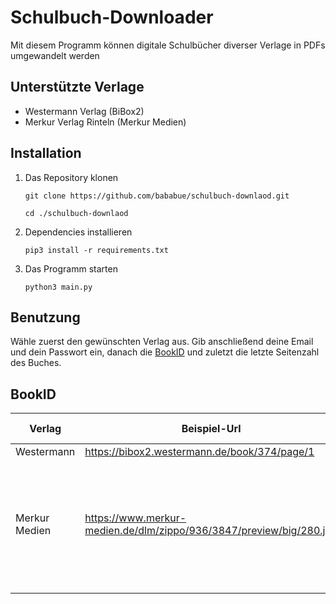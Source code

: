 # Schulbuch-Downloader

Mit diesem Programm können digitale Schulbücher diverser Verlage in PDFs umgewandelt werden

## Unterstützte Verlage

- Westermann Verlag (BiBox2)
- Merkur Verlag Rinteln (Merkur Medien)

## Installation

1.  Das Repository klonen

    ```
    git clone https://github.com/bababue/schulbuch-downlaod.git

    cd ./schulbuch-downlaod
    ```

2.  Dependencies installieren

    ```
    pip3 install -r requirements.txt
    ```

3.  Das Programm starten

    ```
    python3 main.py
    ```

## Benutzung

Wähle zuerst den gewünschten Verlag aus. Gib anschließend deine Email und dein Passwort ein, danach die [BookID](#bookid) und zuletzt die letzte Seitenzahl des Buches.

## BookID

| Verlag        | Beispiel-Url                                                        | entsprechende BookId | Notizen                                                                                   |
| ------------- | ------------------------------------------------------------------- | -------------------- | ----------------------------------------------------------------------------------------- |
| Westermann    | https://bibox2.westermann.de/book/374/page/1                        | 374                  |                                                                                           |
| Merkur Medien | https://www.merkur-medien.de/dlm/zippo/936/3847/preview/big/280.jpg | 936/3847             | Um an die URL zu kommen, erst Rechtsklick auf ein Bild und dies in einem neuen tab öffnen |
|               |                                                                     |                      |                                                                                           |
